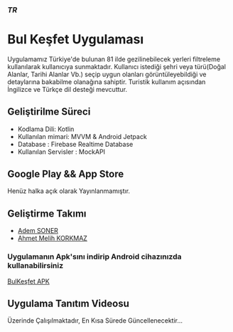 ### **_TR_**
# Bul Keşfet Uygulaması

Uygulamamız Türkiye'de bulunan 81 ilde gezilinebilecek yerleri filtreleme kullanılarak kullanıcıya sunmaktadır.
Kullanıcı istediği şehri veya türü(Doğal Alanlar, Tarihi Alanlar Vb.) seçip uygun olanları görüntüleyebildiği ve detaylarına bakabilme olanağına sahiptir.
Turistik kullanım açısından İngilizce ve Türkçe dil desteği mevcuttur.

## Geliştirilme Süreci
- Kodlama Dili: Kotlin <br />
- Kullanılan mimari: MVVM & Android Jetpack <br />
- Database : Firebase Realtime Database <br />
- Kullanılan Servisler : MockAPI

## Google Play && App Store

Henüz halka açık olarak Yayınlanmamıştır.

## Geliştirme Takımı 

- [Adem SONER](https://github.com/ademsoner)
- [Ahmet Melih KORKMAZ](https://github.com/ahmetmelihkorkmaz)

### Uygulamanın Apk'sını indirip Android cihazınızda kullanabilirsiniz

[BulKeşfet APK](https://github.com/AdemSoner/BulKesfet-AndroidAPP/raw/main/apk/BulKesfet.apk)

## Uygulama Tanıtım Videosu
Üzerinde Çalışılmaktadır, En Kısa Sürede Güncellenecektir...